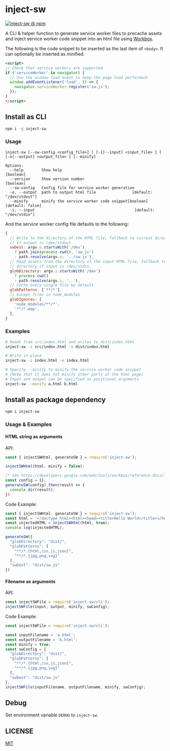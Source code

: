 inject-sw
=========

[![inject-sw @ npm](https://badgen.net/npm/v/inject-sw)](https://www.npmjs.com/package/inject-sw)

A CLI & helper function to generate service worker files to precache assets and inject service worker code snippet into an html file using [Workbox](https://github.com/GoogleChrome/workbox).

The following is the code snippet to be inserted as the last item of `<body>`. It can optionally be inserted as minified.

```html
<script>
// Check that service workers are supported
if ('serviceWorker' in navigator) {
  // Use the window load event to keep the page load performant
  window.addEventListener('load', () => {
    navigator.serviceWorker.register('sw.js');
  });
}
</script>
```


## Install as CLI

```sh
npm i -g inject-sw
```

### Usage

```
inject-sw [--sw-config <config_file>] [ [-i|--input] <input_file> ] [
[-o|--output] <output_file> ] [--minify]

Options:
  --help        Show help                                              [boolean]
  --version     Show version number                                    [boolean]
  --sw-config   Config file for service worker generation
  -o, --output  path to output html file                [default: "/dev/stdout"]
  --minify      minify the service worker code snippet[boolean] [default: false]
  -i, --input                                            [default: "/dev/stdin"]
```

And the service worker config file defaults to the following:

```js
{
  // Write to the directory of the HTML file, fallback to current directory
  // if output is /dev/stdout.
  swDest: argv.o.startsWith('/dev')
    ? path.join(process.cwd(), 'sw.js')
    : path.resolve(argv.o, '../sw.js'),
  // Read assets from the directory of the input HTML file, fallback to current
  // directory if input is /dev/stdin.
  globDirectory: argv.i.startsWith('/dev')
    ? process.cwd()
    : path.resolve(argv.i, '..'),
  // Cache every single file by default
  globPatterns: ['**/*'],
  // Except files in node_modules
  globIgnores: [
    'node_modules/**/*',
    '**/*.map',
  ],
}
```

### Examples

```sh
# Reads from src/index.html and writes to dist/index.html
inject-sw -i src/index.html -o dist/index.html

# Write in-place
inject-sw -i index.html -o index.html

# Specify --minify to minify the service worker code snippet
# (Note that it does not minify other parts of the html page)
# Input and output can be specified as positional arguments
inject-sw --minify a.html b.html
```


## Install as package dependency

```sh
npm i inject-sw
```

### Usage & Examples

#### HTML string as arguments

API:

```js
const { injectSWHtml, generateSW } = require('inject-sw');

injectSWHtml(html, minify = false);

/* See https://developers.google.com/web/tools/workbox/reference-docs/latest/module-workbox-build#.generateSW */
const config = {};
generateSW(config).then(result => {
  console.dir(result);
})
```

Code Example:

```js
const { injectSWHtml, generateSW } = require('inject-sw');
const html = '<!doctype html><html><head><title>Hello World</title></head><body>Morning World</body></html>';
const injectedHTML = injectSWHtml(html, true);
console.log(injectedHTML);

generateSW({
  "globDirectory": "dist/",
  "globPatterns": [
    "**/*.{html,css,js,json}",
    "**/*.{jpg,png,svg}"
  ],
  "swDest": "dist/sw.js"
})
```

#### Filename as arguments

API:

```js
const injectSWFile = require('inject-sw/cli');
injectSWFile(input, output, minify, swConfig);
```

Code Example:

```js
const injectSWFile = require('inject-sw/cli');

const inputFilename = 'a.html';
const outputFilename = 'b.html';
const minify = true;
const swConfig = {
  "globDirectory": "dist/",
  "globPatterns": [
    "**/*.{html,css,js,json}",
    "**/*.{jpg,png,svg}"
  ],
  "swDest": "dist/sw.js"
};
injectSWFile(inputFilename, outputFilename, minify, swConfig);
```


## Debug

Set environment variable `DEBUG` to `inject-sw`.


## LICENSE

[MIT](LICENSE)
